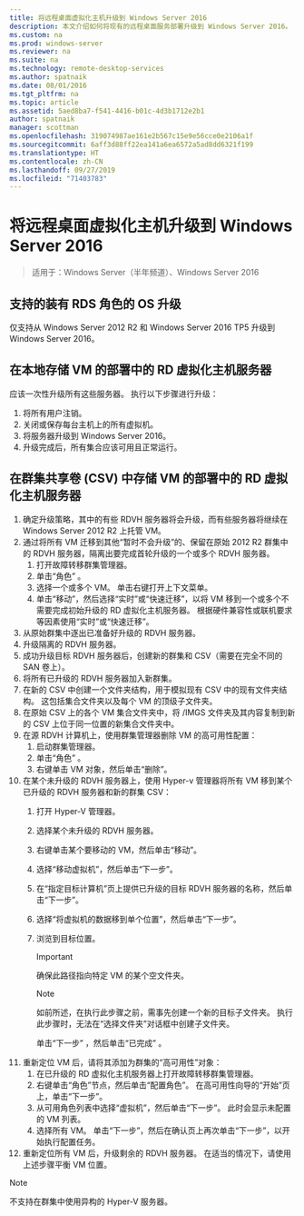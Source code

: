 ```yaml
---
title: 将远程桌面虚拟化主机升级到 Windows Server 2016
description: 本文介绍如何将现有的远程桌面服务部署升级到 Windows Server 2016。
ms.custom: na
ms.prod: windows-server
ms.reviewer: na
ms.suite: na
ms.technology: remote-desktop-services
ms.author: spatnaik
ms.date: 08/01/2016
ms.tgt_pltfrm: na
ms.topic: article
ms.assetid: 5aed8ba7-f541-4416-b01c-4d3b1712e2b1
author: spatnaik
manager: scottman
ms.openlocfilehash: 319074987ae161e2b567c15e9e56cce0e2106a1f
ms.sourcegitcommit: 6aff3d88ff22ea141a6ea6572a5ad8dd6321f199
ms.translationtype: HT
ms.contentlocale: zh-CN
ms.lasthandoff: 09/27/2019
ms.locfileid: "71403783"
---
```

# <a name="upgrading-your-remote-desktop-virtualization-host-to-windows-server-2016"></a>将远程桌面虚拟化主机升级到 Windows Server 2016

>适用于：Windows Server（半年频道）、Windows Server 2016

## <a name="supported-os-upgrades-with-rds-role-installed"></a>支持的装有 RDS 角色的 OS 升级
仅支持从 Windows Server 2012 R2 和 Windows Server 2016 TP5 升级到 Windows Server 2016。

## <a name="rd-virtualization-host-servers-in-the-deployment-where-vms-are-stored-locally"></a>在本地存储 VM 的部署中的 RD 虚拟化主机服务器
应该一次性升级所有这些服务器。 执行以下步骤进行升级：

1. 将所有用户注销。
1. 关闭或保存每台主机上的所有虚拟机。 
1. 将服务器升级到 Windows Server 2016。 
1. 升级完成后，所有集合应该可用且正常运行。      

## <a name="rd-virtualization-host-servers-in-the-deployment-where-vms-are-stored-in-cluster-shared-volumes-csv"></a>在群集共享卷 (CSV) 中存储 VM 的部署中的 RD 虚拟化主机服务器 

1. 确定升级策略，其中的有些 RDVH 服务器将会升级，而有些服务器将继续在 Windows Server 2012 R2 上托管 VM。  
2. 通过将所有 VM 迁移到其他“暂时不会升级”的、保留在原始 2012 R2 群集中的 RDVH 服务器，隔离出要完成首轮升级的一个或多个 RDVH 服务器。
    1. 打开故障转移群集管理器。 
    1. 单击“角色”  。 
    1. 选择一个或多个 VM。 单击右键打开上下文菜单。 
    1. 单击“移动”，然后选择“实时”或“快速迁移”，以将 VM 移到一个或多个不需要完成初始升级的 RD 虚拟化主机服务器。    根据硬件兼容性或联机要求等因素使用“实时”或“快速迁移”。   
3. 从原始群集中逐出已准备好升级的 RDVH 服务器。 
4. 升级隔离的 RDVH 服务器。 
5. 成功升级目标 RDVH 服务器后，创建新的群集和 CSV（需要在完全不同的 SAN 卷上）。
6. 将所有已升级的 RDVH 服务器加入新群集。 
7. 在新的 CSV 中创建一个文件夹结构，用于模拟现有 CSV 中的现有文件夹结构。 这包括集合文件夹以及每个 VM 的顶级子文件夹。 
8. 在原始 CSV 上的各个 VM 集合文件夹中，将 /IMGS 文件夹及其内容复制到新的 CSV 上位于同一位置的新集合文件夹中。 
9. 在源 RDVH 计算机上，使用群集管理器删除 VM 的高可用性配置：
    1. 启动群集管理器。 
    1. 单击“角色”  。 
    1. 右键单击 VM 对象，然后单击“删除”。  
10. 在某个未升级的 RDVH 服务器上，使用 Hyper-v 管理器将所有 VM 移到某个已升级的 RDVH 服务器和新的群集 CSV：
    1. 打开 Hyper-V 管理器。 
    2. 选择某个未升级的 RDVH 服务器。 
    3. 右键单击某个要移动的 VM，然后单击“移动”。  
    4. 选择“移动虚拟机”，然后单击“下一步”。   
    5. 在“指定目标计算机”页上提供已升级的目标 RDVH 服务器的名称，然后单击“下一步”。   
    6. 选择“将虚拟机的数据移到单个位置”，然后单击“下一步”。   
    7. 浏览到目标位置。 
       > [!IMPORTANT]
       > 确保此路径指向特定 VM 的某个空文件夹。 

       > [!NOTE]
       > 如前所述，在执行此步骤之前，需事先创建一个新的目标子文件夹。 执行此步骤时，无法在“选择文件夹”对话框中创建子文件夹。 
    
       单击“下一步”  ，然后单击“已完成”  。 
11. 重新定位 VM 后，请将其添加为群集的“高可用性”对象： 
     1. 在已升级的 RD 虚拟化主机服务器上打开故障转移群集管理器。 
     1. 右键单击“角色”节点，然后单击“配置角色”。   在高可用性向导的“开始”页上，单击“下一步”。   
     1. 从可用角色列表中选择“虚拟机”，然后单击“下一步”。   此时会显示未配置的 VM 列表。 
     1. 选择所有 VM。 单击“下一步”，然后在确认页上再次单击“下一步”，以开始执行配置任务。    
12. 重新定位所有 VM 后，升级剩余的 RDVH 服务器。 在适当的情况下，请使用上述步骤平衡 VM 位置。

> [!NOTE]  
> 不支持在群集中使用异构的 Hyper-V 服务器。 
